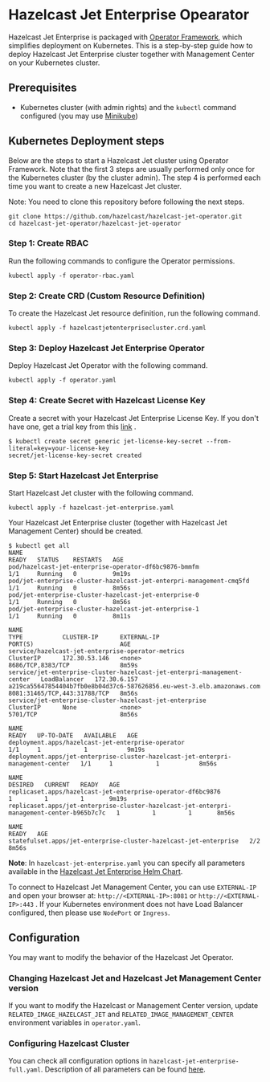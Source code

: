 # Hazelcast Jet Enterprise Opearator

Hazelcast Jet Enterprise is packaged with [Operator
Framework](https://github.com/operator-framework), which simplifies
deployment on Kubernetes. This is a step-by-step guide how
to deploy Hazelcast Jet Enterprise cluster together with Management
Center on your Kubernetes cluster.

## Prerequisites

- Kubernetes cluster (with admin rights) and the `kubectl` command
  configured (you may use
  [Minikube](https://kubernetes.io/docs/getting-started-guides/minikube/))

## Kubernetes Deployment steps

Below are the steps to start a Hazelcast Jet cluster using Operator
Framework. Note that the first 3 steps are usually performed only once
for the Kubernetes cluster (by the cluster admin). The step 4 is
performed each time you want to create a new Hazelcast Jet cluster.

Note: You need to clone this repository before following the next steps.

    git clone https://github.com/hazelcast/hazelcast-jet-operator.git
    cd hazelcast-jet-operator/hazelcast-jet-operator

### Step 1: Create RBAC

Run the following commands to configure the Operator permissions.

    kubectl apply -f operator-rbac.yaml

### Step 2: Create CRD (Custom Resource Definition)

To create the Hazelcast Jet resource definition, run the following command.

    kubectl apply -f hazelcastjetenterprisecluster.crd.yaml

### Step 3: Deploy Hazelcast Jet Enterprise Operator

Deploy Hazelcast Jet Operator with the following command.

    kubectl apply -f operator.yaml

### Step 4: Create Secret with Hazelcast License Key

Create a secret with your Hazelcast Jet Enterprise License Key. If you
don't have one, get a trial key from this [link](https://hazelcast.com/hazelcast-enterprise-download/trial/)
.

    $ kubectl create secret generic jet-license-key-secret --from-literal=key=your-license-key
    secret/jet-license-key-secret created

### Step 5: Start Hazelcast Jet Enterprise

Start Hazelcast Jet cluster with the following command.

    kubectl apply -f hazelcast-jet-enterprise.yaml

Your Hazelcast Jet Enterprise cluster (together with Hazelcast Jet
Management Center) should be created.

    $ kubectl get all
    NAME                                                                  READY   STATUS    RESTARTS   AGE
    pod/hazelcast-jet-enterprise-operator-df6bc9876-bmmfm                 1/1     Running   0          9m19s
    pod/jet-enterprise-cluster-hazelcast-jet-enterpri-management-cmq5fd   1/1     Running   0          8m56s
    pod/jet-enterprise-cluster-hazelcast-jet-enterprise-0                 1/1     Running   0          8m56s
    pod/jet-enterprise-cluster-hazelcast-jet-enterprise-1                 1/1     Running   0          8m11s

    NAME                                                                      TYPE           CLUSTER-IP      EXTERNAL-IP                                                              PORT(S)                        AGE
    service/hazelcast-jet-enterprise-operator-metrics                         ClusterIP      172.30.53.146   <none>                                                                   8686/TCP,8383/TCP              8m59s
    service/jet-enterprise-cluster-hazelcast-jet-enterpri-management-center   LoadBalancer   172.30.6.157    a219ca55647854404b7fb0e8b04d37c6-587626856.eu-west-3.elb.amazonaws.com   8081:31465/TCP,443:31788/TCP   8m56s
    service/jet-enterprise-cluster-hazelcast-jet-enterprise                   ClusterIP      None            <none>                                                                   5701/TCP                       8m56s

    NAME                                                                              READY   UP-TO-DATE   AVAILABLE   AGE
    deployment.apps/hazelcast-jet-enterprise-operator                                 1/1     1            1           9m19s
    deployment.apps/jet-enterprise-cluster-hazelcast-jet-enterpri-management-center   1/1     1            1           8m56s

    NAME                                                                                        DESIRED   CURRENT   READY   AGE
    replicaset.apps/hazelcast-jet-enterprise-operator-df6bc9876                                 1         1         1       9m19s
    replicaset.apps/jet-enterprise-cluster-hazelcast-jet-enterpri-management-center-b965b7c7c   1         1         1       8m56s

    NAME                                                               READY   AGE
    statefulset.apps/jet-enterprise-cluster-hazelcast-jet-enterprise   2/2     8m56s

**Note**: In `hazelcast-jet-enterprise.yaml` you can specify all parameters available
in the [Hazelcast Jet Enterprise Helm Chart](https://github.com/hazelcast/charts/tree/master/stable/hazelcast-jet-enterprise).

To connect to Hazelcast Jet Management Center, you can use `EXTERNAL-IP`
and open your browser at: `http://<EXTERNAL-IP>:8081` or `http://<EXTERNAL-IP>:443`
. If your Kubernetes environment does not have Load Balancer configured,
then please use `NodePort` or `Ingress`.

## Configuration

You may want to modify the behavior of the Hazelcast Jet Operator.

### Changing Hazelcast Jet and Hazelcast Jet Management Center version

If you want to modify the Hazelcast or Management Center version, update
`RELATED_IMAGE_HAZELCAST_JET` and `RELATED_IMAGE_MANAGEMENT_CENTER`
environment variables in `operator.yaml`.

### Configuring Hazelcast Cluster

You can check all configuration options in `hazelcast-jet-enterprise-full.yaml`.
Description of all parameters can be found
[here](https://github.com/hazelcast/charts/tree/master/stable/hazelcast-jet-enterprise#configuration).
